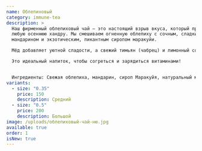 ```yaml
---
name: Облепиховый
category: immune-tea
description: >
  Наш фирменный облепиховый чай — это настоящий взрыв вкуса, который прогонит
  любую осеннюю хандру. Мы смешиваем огненную облепиху с сочным, сладким
  мандарином и экзотическим, пикантным сиропом маракуйи.

  Мёд добавляет уютной сладости, а свежий тимьян (чабрец) и лимонный сок завершают композицию согревающим, пряным ароматом.

  Это идеальный напиток, чтобы согреться и зарядиться витаминами!


  Ингредиенты: Свежая облепиха, мандарин, сироп Маракуйя, натуральный мёд, тимьян, сок лимона.
variants:
  - size: "0.35"
    price: 150
    description: Средний
  - size: "0.5"
    price: 200
    description: Большой
image: /uploads/облепиховый-чай-ню.jpg
available: true
order: 1
isNew: true
---
```

